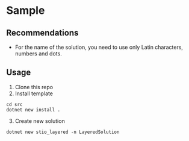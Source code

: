 # Sample

## Recommendations
- For the name of the solution, you need to use only Latin characters, numbers and dots.

## Usage
1. Clone this repo
2. Install template
```
cd src
dotnet new install .
```
3. Create new solution
```
dotnet new stio_layered -n LayeredSolution
```